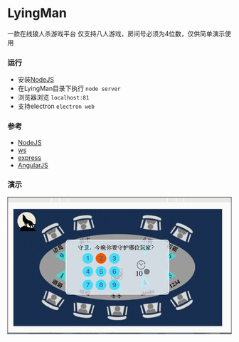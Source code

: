 # LyingMan
一款在线狼人杀游戏平台 
仅支持八人游戏，房间号必须为4位数，仅供简单演示使用
### 运行
- 安装[NodeJS](https://nodejs.org/en/)
- 在LyingMan目录下执行 `node server`
- 浏览器浏览 `localhost:81`
- 支持electron `electron web`

### 参考
- [NodeJS](https://nodejs.org/dist/latest-v4.x/docs/api/)
- [ws](https://github.com/websockets/ws)
- [express](http://www.expressjs.com.cn/)
- [AngularJS](https://docs.angularjs.org/api)

### 演示
![show](show.gif)
